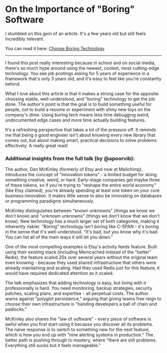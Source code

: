 # On the Importance of "Boring" Software

I stumbled on this gem of an article. It's a few years old but still feels incredibly relevant.

You can read it here: [Choose Boring Technology](http://boringtechnology.club/)

---

I found this post really interesting because in school and on social media, there's so much hype around using the newest, coolest, most cutting-edge technology. You see job postings asking for 5 years of experience in a framework that's only 3 years old, and it's easy to feel like you're constantly behind.

What I love about this article is that it makes a strong case for the opposite: choosing stable, well-understood, and "boring" technology to get the job done. The author's point is that the goal is to build something useful for people, not to build a resume or experiment with shiny new toys on the company's dime. Using boring tech means less time debugging weird, undocumented edge cases and more time actually building features.

It's a refreshing perspective that takes a lot of the pressure off. It reminds me that being a good engineer isn't about knowing every new library that comes out, but about making smart, practical decisions to solve problems effectively. A really great read!

### Additional insights from the full talk (by @apoorvib):
The author, Dan McKinley (formerly of Etsy and now at Mailchimp), introduces the concept of "innovation tokens" - a limited budget for doing something creative, weird, or hard. Early-stage companies get maybe three of these tokens, so if you're trying to "reshape the entire world economy" (like Etsy claimed), you're already spending at least one token on your core business innovation. It makes little sense to also be innovating on databases or programming paradigms simultaneously.

McKinley distinguishes between "known unknowns" (things we know we don't know) and "unknown unknowns" (things we don't know that we don't know). New technology has a much larger set of both categories, making it inherently riskier. "Boring" technology isn't boring like C-SPAN - it's boring in the sense that it's well-understood. "It's bad, but you know why it's bad. You can list all of the main ways it will let you down."

One of the most compelling examples is Etsy's activity feeds feature. Built using their existing stack (including Memcached instead of the "better" Redis), the feature scaled 20x over several years without the original team even knowing - because they used shared infrastructure that others were already maintaining and scaling. Had they used Redis just for this feature, it would have required dedicated attention as it scaled.

The talk emphasizes that adding technology is easy, but living with it professionally is hard. You need monitoring, backup strategies, security patches, scaling plans, and expertise - all perpetual costs. The author warns against "polyglot persistence," arguing that giving teams free reign to choose their own infrastructure is "handing developers a ball of chain and padlocks."

McKinley also shares the "law of software" - every piece of software is awful when you first start using it because you discover all its problems. The naive response is to switch to something new for the next feature, which is how you end up with "nine alerting systems in production." The better path is pushing through to mastery, where "there are still problems. Everything still sucks but it feels manageable."